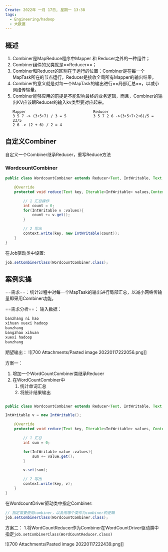 ```yaml
---
Create: 2022年 一月 17日, 星期一 13:38
tags: 
  - Engineering/hadoop
  - 大数据
---
```

## 概述
1. Combiner是MapReduce程序中Mapper 和 Reducer之外的一种组件；
2. Combiner组件的父类就是==Reducer==；
3. Combiner和Reducer的区别在于运行的位置：Combiner是在每一个MapTask所在的节点运行，Reducer是接收全局所有Mapper的输出结果。
4. Combiner的意义就是对每一个MapTask的输出进行==局部汇总==，以减小网络传输量。
5. Combiner能够应用的前提是不能影响最终的业务逻辑，而且，Combiner的输出KV应该跟Reducer的输入kv类型要对应起来。
	```
	Mapper								Reducer
	3 5 7 -> (3+5+7) / 3 = 5			3 5 7 2 6 ->(3+5+7+2+6)/5 = 23/5 
	2 6 -> (2 + 6) / 2 = 4
	
	```


## 自定义Combiner
自定义一个Combiner继承Reducer，重写Reduce方法

### WordcountCombiner
```java
public class WordcountCombiner extends Reducer<Text, IntWritable, Text,IntWritable>{

	@Override
	protected void reduce(Text key, Iterable<IntWritable> values,Context context) throws IOException, InterruptedException {

        // 1 汇总操作
		int count = 0;
		for(IntWritable v :values){
			count += v.get();
		}

        // 2 写出
		context.write(key, new IntWritable(count));
	}
}


```

在Job驱动类中设置:
```java
job.setCombinerClass(WordcountCombiner.class);
```

## 案例实操
==需求==：统计过程中对每一个MapTask的输出进行局部汇总，以减小网络传输量即采用Combiner功能。

==需求分析==：
输入数据：
```java
banzhang ni hao
xihuan xuexi hadoop
banzhang
bangzhao xihuan
xuexi hadoop
banzhang
```

期望输出：
![[700 Attachments/Pasted image 20220117222056.png]]

方案一：
1. 增加一个WordCountCombiner类继承Reducer
2. 在WordCountCombiner中
	1. 统计单词汇总
	2. 将统计结果输出

```java

public class WordcountCombiner extends Reducer<Text, IntWritable, Text, IntWritable>{

IntWritable v = new IntWritable();

	@Override
	protected void reduce(Text key, Iterable<IntWritable> values, Context context) throws IOException, InterruptedException {

        // 1 汇总
		int sum = 0;

		for(IntWritable value :values){
			sum += value.get();
		}

		v.set(sum);

		// 2 写出
		context.write(key, v);
	}
}
```
在WordcountDriver驱动类中指定Combiner:
```java
// 指定需要使用combiner，以及用哪个类作为combiner的逻辑
job.setCombinerClass(WordcountCombiner.class);
```



方案二：
1.将WordCountReducer作为Combiner在WordCountDriver驱动类中指定`job.setCombinerClass(WordCountReducer.class)`


![[700 Attachments/Pasted image 20220117222439.png]]

